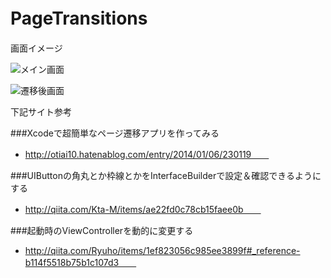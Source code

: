 # PageTransitions　　

画面イメージ　　

![メイン画面](https://github.com/masahiro-okubo/PageTransitions/tree/master/img/メイン画面.png)

![遷移後画面](https://github.com/masahiro-okubo/PageTransitions/tree/master/img/遷移後画面.png)

下記サイト参考　　

###Xcodeで超簡単なページ遷移アプリを作ってみる　　
- http://otiai10.hatenablog.com/entry/2014/01/06/230119　　

###UIButtonの角丸とか枠線とかをInterfaceBuilderで設定＆確認できるようにする　　
- http://qiita.com/Kta-M/items/ae22fd0c78cb15faee0b　　

###起動時のViewControllerを動的に変更する　　
- http://qiita.com/Ryuho/items/1ef823056c985ee3899f#_reference-b114f5518b75b1c107d3　　
